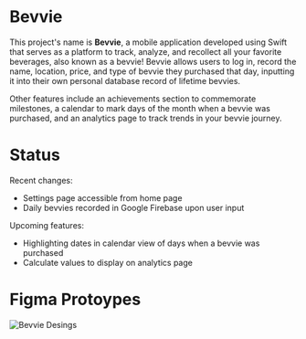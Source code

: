 # Bevvie 

This project's name is **Bevvie**, a mobile application developed using Swift that serves as a platform to track, analyze, and recollect all your favorite beverages, also known as a bevvie! Bevvie allows users to log in, record the name, location, price, and type of bevvie they purchased that day, inputting it into their own personal database record of lifetime bevvies. 

Other features include an achievements section to commemorate milestones, a calendar to mark days of the month when a bevvie was purchased, and an analytics page to track trends in your bevvie journey.

# Status

Recent changes: 
- Settings page accessible from home page
- Daily bevvies recorded in Google Firebase upon user input

Upcoming features:
- Highlighting dates in calendar view of days when a bevvie was purchased
- Calculate values to display on analytics page

# Figma Protoypes

<!-- ![Log In Page](/screenshots/1a.png)
![Home Page](/screenshots/1b.png)
![Calendar Page](/screenshots/1c.png) -->

![Bevvie Desings](https://d1p3lk0dk2gfrv.cloudfront.net/bevvie.png)


